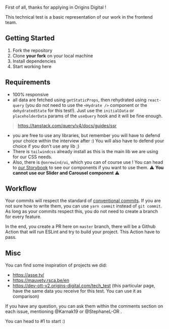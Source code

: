 First of all, thanks for applying in Origins Digital !

This technical test is a basic representation of our work in the frontend team.

## Getting Started

1. Fork the repository
2. Clone **your fork** on your local machine
3. Install dependencies
4. Start working here

## Requirements
- 100% responsive
- all data are fetched using `getStaticProps`, then rehydrated using `react-query` (you do not need to use the `<Hydrate />` component or the `dehydratedState` for this test!). Just use the `initialData` or `placeholderData` params of the `useQuery` hook and it will be fine enough.

> https://tanstack.com/query/v4/docs/guides/ssr

- you are free to use any libraries, but remember you will have to defend your choice within the interview after :) You will also have to defend your choice if you don't use any lib ;)
- There is `tailwindcss` already install as this is the main lib we are using for our CSS needs.
- Also, there is `@onrewind/ui`, which you can of course use ! You can head to [our Storybook](https://storybook.onrewind.tv/) to see our components if you want to use them. ⚠️ **You cannot use our Slider and Carousel component** ⚠️ 

## Workflow
Your commits will respect the standard of [conventional commits](https://www.conventionalcommits.org/en/v1.0.0/). If you are not sure how to write them, you can use `yarn commit` instead of `git commit`.
As long as your commits respect this, you do not need to create a branch for every feature.

In the end, you create a PR here on `master` branch, there will be a Github Action that will run ESLint and try to build your project. This Action have to pass.

## Misc
You can find some inspiration of projects we did:
- https://asse.tv/
- https://mauvetv.rsca.be/en
- https://dev-ott-v2.origins-digital.com/tech_test (this particular page, have the same data you receive for this test. You can use it as comparison)

If you have any question, you can ask them within the comments section on each issue, mentioning @Karnak19 or @StephaneL-OR .

You can head to #1 to start :) 
